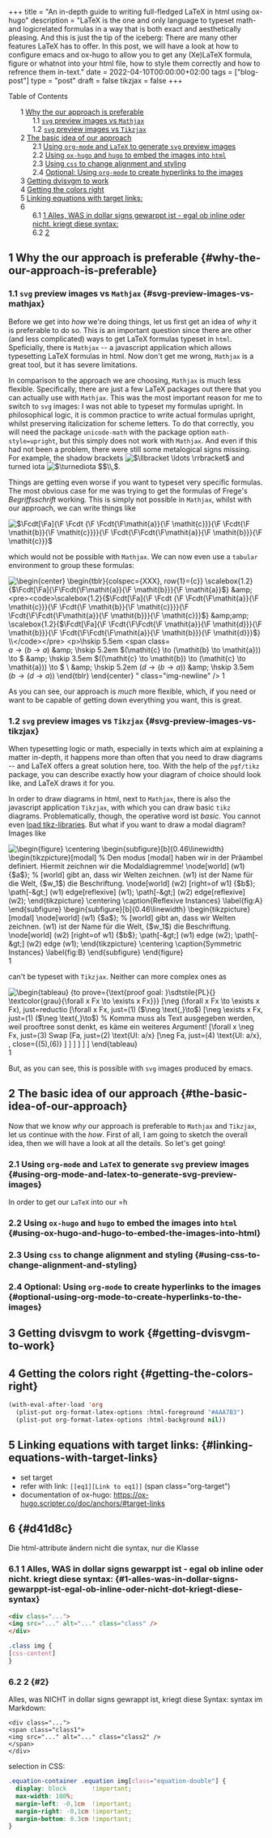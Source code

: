 +++
title = "An in-depth guide to writing full-fledged LaTeX in html using ox-hugo"
description = "LaTeX is the one and only language to typeset math- and logicrelated formulas in a way that is both exact and aesthetically pleasing. And this is just the tip of the iceberg: There are many other features LaTeX has to offer. In this post, we will have a look at how to configure emacs and ox-hugo to allow you to get any (Xe)LaTeX formula, figure or whatnot into your html file, how to style them correctly and how to refrence them in-text."
date = 2022-04-10T00:00:00+02:00
tags = ["blog-post"]
type = "post"
draft = false
tikzjax = false
+++

<style>
  .ox-hugo-toc ul {
    list-style: none;
  }
</style>
<div class="ox-hugo-toc toc">

<div class="heading">Table of Contents</div>

- <span class="section-num">1</span> [Why the our approach is preferable](#why-the-our-approach-is-preferable)
    - <span class="section-num">1.1</span> [`svg` preview images vs `Mathjax`](#svg-preview-images-vs-mathjax)
    - <span class="section-num">1.2</span> [`svg` preview images vs `Tikzjax`](#svg-preview-images-vs-tikzjax)
- <span class="section-num">2</span> [The basic idea of our approach](#the-basic-idea-of-our-approach)
    - <span class="section-num">2.1</span> [Using `org-mode` and `LaTeX` to generate `svg` preview images](#using-org-mode-and-latex-to-generate-svg-preview-images)
    - <span class="section-num">2.2</span> [Using `ox-hugo` and `hugo` to embed the images into `html`](#using-ox-hugo-and-hugo-to-embed-the-images-into-html)
    - <span class="section-num">2.3</span> [Using `css` to change alignment and styling](#using-css-to-change-alignment-and-styling)
    - <span class="section-num">2.4</span> [Optional: Using `org-mode` to create hyperlinks to the images](#optional-using-org-mode-to-create-hyperlinks-to-the-images)
- <span class="section-num">3</span> [Getting dvisvgm to work](#getting-dvisvgm-to-work)
- <span class="section-num">4</span> [Getting the colors right](#getting-the-colors-right)
- <span class="section-num">5</span> [Linking equations with target links:](#linking-equations-with-target-links)
- <span class="section-num">6</span> [](#d41d8c)
    - <span class="section-num">6.1</span> [1 Alles, WAS in dollar signs gewarppt ist - egal ob inline oder nicht. kriegt diese syntax:](#1-alles-was-in-dollar-signs-gewarppt-ist-egal-ob-inline-oder-nicht-dot-kriegt-diese-syntax)
    - <span class="section-num">6.2</span> [2](#2)

</div>
<!--endtoc-->


## <span class="section-num">1</span> Why the our approach is preferable {#why-the-our-approach-is-preferable}


### <span class="section-num">1.1</span> `svg` preview images vs `Mathjax` {#svg-preview-images-vs-mathjax}

Before we get into _how_ we're doing things, let us first get an idea of _why_ it is preferable to do so. This is an important question since there are other (and less complicated) ways to get LaTeX formulas typeset in `html`. Speficially, there is `Mathjax` -- a javascript application which allows typesetting LaTeX formulas in html. Now don't get me wrong, `Mathjax` is a great tool, but it has severe limitations.

In comparison to the approach we are choosing, `Mathjax` is much less flexible. Specifically, there are just a few LaTeX packages out there that you can actually use with `Mathjax`. This was the most important reason for me to switch to `svg` images: I was not able to typeset my formulas upright. In philosophical logic, it is common practice to write actual formulas upright, whilst preserving italicization for scheme letters. To do that correctly, you will need the package `unicode-math` with the package option `math-style=upright`, but this simply does not work with `Mathjax`. And even if this had not been a problem, there were still some metalogical signs missing. For example, the shadow brackets <img src="/ltximg/An in-depth guide to writing full-fledged LaTeX in html using ox-hugo (vom 10.04.2022)_61e9d0854bd03d1a6aed2c700039a727e8e9811e.svg" alt="$\llbracket \ldots \rrbracket$" class="org-svg" /> and turned iota <img src="/ltximg/An in-depth guide to writing full-fledged LaTeX in html using ox-hugo (vom 10.04.2022)_ba2b917fbe0eecc3454cb1b2d04b2ce113770d2d.svg" alt="$\turnediota $" class="org-svg" />$\\,$.

Things are getting even worse if you want to typeset very specific formulas. The most obvious case for me was trying to get the formulas of Frege's _Begriffsschrift_ working. This is simply not possible in `Mathjax`, whilst with our approach, we can write things like

<div class="img-newline">

<img src="/ltximg/An in-depth guide to writing full-fledged LaTeX in html using ox-hugo (vom 10.04.2022)_23c837dec9a5c494dbe9271d04f67dc866fe06af.svg" alt="$\Fcdt[\Fa]{\F \Fcdt {\F \Fcdt{\F\mathit{a}}{\F \mathit{c}}}{\F \Fcdt{\F \mathit{b}}{\F \mathit{c}}}}{\F \Fcdt{\F\Fcdt{\F\mathit{a}}{\F \mathit{b}}}{\F \mathit{c}}}$" class="org-svg" />

</div>

which would not be possible with `Mathjax`. We can now even use a `tabular` environment to group these formulas:


<div class="equation-container">
<span class="equation">
<img src="/ltximg/An in-depth guide to writing full-fledged LaTeX in html using ox-hugo (vom 10.04.2022)_52eb137b8757a841d8acdcaf093851ba0f35db58.svg" alt="\begin{center}
  \begin{tblr}{colspec={XXX}, row{1}={c}}
    \scalebox{1.2}{$\Fcdt[\Fa]{\F\Fcdt{\F\mathit{a}}{\F \mathit{b}}}{\F \mathit{a}}$} &amp;amp;

    \scalebox{1.2}{$\Fcdt[\Fa]{\F \Fcdt {\F \Fcdt{\F\mathit{a}}{\F \mathit{c}}}{\F \Fcdt{\F \mathit{b}}{\F \mathit{c}}}}{\F \Fcdt{\F\Fcdt{\F\mathit{a}}{\F \mathit{b}}}{\F \mathit{c}}}$} &amp;amp;

    \scalebox{1.2}{$\Fcdt[\Fa]{\F \Fcdt{\F\Fcdt{\F \mathit{a}}{\F \mathit{d}}}{\F \mathit{b}}}{\F \Fcdt{\F\Fcdt{\F\mathit{a}}{\F \mathit{b}}}{\F \mathit{d}}}$} \\

\hskip 5.5em    $\mathit{a} \to (\mathit{b} \to \mathit{a})$ &amp;amp;
\hskip 5.2em     $(\mathit{c} \to (\mathit{b} \to \mathit{a})) \to $ &amp;amp;
\hskip 3.5em   $((\mathit{c} \to \mathit{b}) \to (\mathit{c} \to \mathit{a})) \to $ \\ &amp;amp;
\hskip 5.2em     $(\mathit{d} \to (\mathit{b} \to \mathit{a}))$  &amp;amp;
\hskip 3.5em    $(\mathit{b} \to (\mathit{d} \to \mathit{a}))$
  \end{tblr}
\end{center}
" class="img-newline" />
</span>
<span class="equation-label">1</span>
</div>

As you can see, our approach is _much_ more flexible, which, if you need or want to be capable of getting down everything you want, this is great.


### <span class="section-num">1.2</span> `svg` preview images vs `Tikzjax` {#svg-preview-images-vs-tikzjax}

When typesetting logic or math, especially in texts which aim at explaining a matter in-depth, it happens more than often that you need to draw diagrams -- and LaTeX offers a great solution here, too. With the help of the `pgf/tikz` package, you can describe exactly how your diagram of choice should look like, and LaTeX draws it for you.

In order to draw diagrams in html, next to `Mathjax`, there is also the javascript application `Tikzjax`, with which you can draw basic `tikz` diagrams. Problematically, though, the operative word ist _basic_. You cannot even [load tikz-libraries](https://github.com/kisonecat/tikzjax/issues/2). But what if you want to draw a modal diagram? Images like


<div class="equation-container">
<span class="equation">
<img src="/ltximg/An in-depth guide to writing full-fledged LaTeX in html using ox-hugo (vom 10.04.2022)_4df67183e96feb7fb7a3fbea300863bff53761e1.svg" alt="\begin{figure}
\centering
  \begin{subfigure}[b]{0.46\linewidth}
   	 \begin{tikzpicture}[modal] % Den modus [modal] haben wir in der Präambel definiert. Hiermit zeichnen wir die Modaldiagremme!
	\node[world] (w1)  {$a$}; % [world] gibt an, dass wir Welten zeichnen.  (w1) ist der Name für die Welt, {$w_1$) die Beschriftung.
	\node[world] (w2) [right=of w1] {$b$};
	\path[-&amp;gt;] (w1) edge[reflexive] (w1);
	\path[-&amp;gt;] (w2) edge[reflexive] (w2);
	\end{tikzpicture}
    \centering \caption{Reflexive Instances}   \label{fig:A}
  \end{subfigure}
\begin{subfigure}[b]{0.46\linewidth}
  \begin{tikzpicture}[modal]
\node[world] (w1)  {$a$}; % [world] gibt an, dass wir Welten zeichnen. (w1) ist der Name für die Welt, {$w_1$) die Beschriftung.
\node[world] (w2) [right=of w1] {$b$};
\path[-&amp;gt;] (w1) edge (w2);
\path[-&amp;gt;] (w2) edge (w1);
\end{tikzpicture}
\centering \caption{Symmetric Instances} \label{fig:B}
\end{subfigure}
\end{figure}
" class="img-newline" />
</span>
<span class="equation-label">1</span>
</div>

can't be typeset with `Tikzjax`. Neither can more complex ones as


<div class="equation-container">
<span class="equation">
<img src="/ltximg/An in-depth guide to writing full-fledged LaTeX in html using ox-hugo (vom 10.04.2022)_68bb97d683b0b5999d2d42bb98d688ee36fb25eb.svg" alt="\begin{tableau}
{to prove={\text{proof goal: }\sdtstile{PL}{} \textcolor{grau}{\forall x Fx \to \exists x Fx}}}
[\neg (\forall x Fx \to \exists x Fx), just=reductio
[\forall x Fx,  just=(1) ($\neg \text{,}\to$)
[\neg \exists x Fx, just=(1) ($\neg \text{,}\to$) % Komma muss als Text ausgegeben werden, weil prooftree sonst denkt, es käme ein weiteres Argument!
[\forall x \neg Fx,               just=(3) Swap
[Fa,               just=(2) \text{UI: a/x}
[\neg Fa,               just=(4) \text{UI: a/x}, , close={(5),(6)}
]
]
]
]
]
]
\end{tableau}
" class="org-svg" />
</span>
<span class="equation-label">1</span>
</div>

But, as you can see, this is possible with `svg` images produced by emacs.


## <span class="section-num">2</span> The basic idea of our approach {#the-basic-idea-of-our-approach}

Now that we know _why_ our approach is preferable to `Mathjax` and `Tikzjax`, let us continue with the _how_. First of all, I am going to sketch the overall idea, then we will have a look at all the details. So let's get going!


### <span class="section-num">2.1</span> Using `org-mode` and `LaTeX` to generate `svg` preview images {#using-org-mode-and-latex-to-generate-svg-preview-images}

In order to get our `LaTeX` into our =h


### <span class="section-num">2.2</span> Using `ox-hugo` and `hugo` to embed the images into `html` {#using-ox-hugo-and-hugo-to-embed-the-images-into-html}


### <span class="section-num">2.3</span> Using `css` to change alignment and styling {#using-css-to-change-alignment-and-styling}


### <span class="section-num">2.4</span> Optional: Using `org-mode` to create hyperlinks to the images {#optional-using-org-mode-to-create-hyperlinks-to-the-images}


## <span class="section-num">3</span> Getting dvisvgm to work {#getting-dvisvgm-to-work}


## <span class="section-num">4</span> Getting the colors right {#getting-the-colors-right}

```lisp
(with-eval-after-load 'org
  (plist-put org-format-latex-options :html-foreground "#AAA7B3")
  (plist-put org-format-latex-options :html-background nil))
```


## <span class="section-num">5</span> Linking equations with target links: {#linking-equations-with-target-links}

-   set target <span class="org-target" id="org-target--eq1"></span>
-   refer with link: `[[eq1][Link to eq1]]` (span class="org-target")
-   documentation of ox-hugo: <https://ox-hugo.scripter.co/doc/anchors/#target-links>


## <span class="section-num">6</span>  {#d41d8c}

Die html-attribute ändern nicht die syntax, nur die Klasse


### <span class="section-num">6.1</span> 1 Alles, WAS in dollar signs gewarppt ist - egal ob inline oder nicht. kriegt diese syntax: {#1-alles-was-in-dollar-signs-gewarppt-ist-egal-ob-inline-oder-nicht-dot-kriegt-diese-syntax}

```html
<div class="...">
<img src="..." alt="..." class="class" />
</div>
```

```css
.class img {
[css-content]
}
```


### <span class="section-num">6.2</span> 2 {#2}

Alles, was NICHT in dollar signs gewrappt ist, kriegt diese Syntax:
syntax im Markdown:

```elisp
<div class="...">
<span class="class1">
<img src="..." alt="..." class="class2" />
</span>
</div>
```

selection in CSS:

```css
.equation-container .equation img[class="equation-double"] {
  display: block       !important;
  max-width: 100%;
  margin-left: -0,1cm  !important;
  margin-right: -0,1cm !important;
  margin-bottom: 0.3cm !important;
}
```